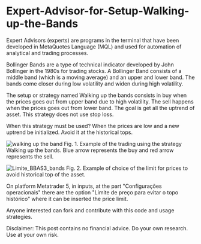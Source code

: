 # Expert-Advisor-for-Setup-Walking-up-the-Bands

Expert Advisors (experts) are programs in the terminal that have been developed in MetaQuotes Language (MQL) and used for automation of analytical and trading processes. 

Bollinger Bands are a type of technical indicator developed by John Bollinger in the 1980s for trading stocks. A Bollinger Band consists of a middle band (which is a moving average) and an upper and lower band. The bands come closer during low volatility and widen during high volatility. 

The setup or strategy named Walking up the bands consists in buy when the prices goes out from upper band due to high volatility. The sell happens when the prices goes out from lower band. The goal is get all the uptrend of asset. This strategy does not use stop loss. 

When this strategy must be used? When the prices are low and a new uptrend be initialized. Avoid it at the historical tops.

![walking up the band](https://user-images.githubusercontent.com/78765404/236300918-c0648970-d64c-4646-a920-96d4f78df592.png)
Fig. 1. Example of the trading using the strategy Walking up the bands. Blue arrow represents the buy and red arrow represents the sell.

![Limite_BBAS3_bands](https://user-images.githubusercontent.com/78765404/236837256-eeb4946e-e73c-4bc8-930b-bd578633655b.png)
Fig. 2. Example of choice of the limit for prices to avoid historical top of the asset.

On platform Metatrader 5, in inputs, at the part "Configurações operacionais" there are the option "Limite de preço para evitar o topo histórico" where it can be inserted the price limit. 

Anyone interested can fork and contribute with this code and usage strategies.

Disclaimer: This post contains no financial advice. Do your own research. Use at your own risk.
